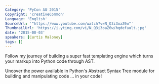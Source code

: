 ```yaml
---
Category: 'PyCon AU 2015'
Copyright: 'creativeCommon'
Language: 'English'
SourceUrl: '"https://www.youtube.com/watch?v=N_Q3i3oaZ6w"'
ThumbnailUrl: 'https://i.ytimg.com/vi/N_Q3i3oaZ6w/hqdefault.jpg'
date: '2015-08-03'
speakers: [Curtis Maloney]
tags: []
---
```

Follow my journey of building a super fast templating engine which turns your markup into Python code through AST.

Uncover the power available in Python's Abstract Syntax Tree module for building and manipulating code ... in your code!